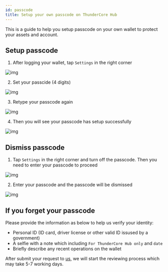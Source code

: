 ```yaml
---
id: passcode
title: Setup your own passcode on ThunderCore Hub 
---
```

This is a guide to help you setup passcode on your own wallet to protect your assets and account.

## Setup passcode

1. After logging your wallet, tap `Settings` in the right corner 

![img](assets/img/passcode/passcode_1.PNG)

2. Set your passcide (4 digits)

![img](assets/img/passcode/passcode_2.PNG)

3. Retype your passcode again

![img](assets/img/passcode/passcode_3.PNG)

4. Then you will see your passcode has setup successfully 

![img](assets/img/passcode/passcode_4.PNG)

## Dismiss passcode

1. Tap `Settings` in the right corner and turn off the passcode. Then you need to enter your passcode to proceed

![img](assets/img/passcode/passcode_5.PNG)

2. Enter your passcode and the passcode will be dismissed

![img](assets/img/passcode/passcode_6.PNG)


## If you forget your passcode 

Please provide the information as below to help us verify your identity:

* Personal ID (ID card, driver license or other valid ID issused by a government)
* A selfie with a note which including `For ThunderCore Hub only` and `date` 
* Briefly describe any recent operations on the wallet 

After submit your request to <a href="mailto:support@thundercore.com">us</a>, we will start the reviewing process which may take 5-7 working days.
